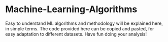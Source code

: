# Machine-Learning-Algorithms
Easy to understand ML algorithms and methodology will be explained here, in simple terms. 
The code provided here can be copied and pasted, for easy adaptation to different datasets.
Have fun doing your analysis!
